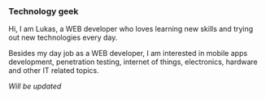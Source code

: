 ### Technology geek

Hi, I am Lukas, a WEB developer who loves learning new skills and trying out new technologies every day.

Besides my day job as a WEB developer, I am interested in mobile apps development, penetration testing, internet of things, electronics, hardware and other IT related topics.

<em>Will be updated</em>
